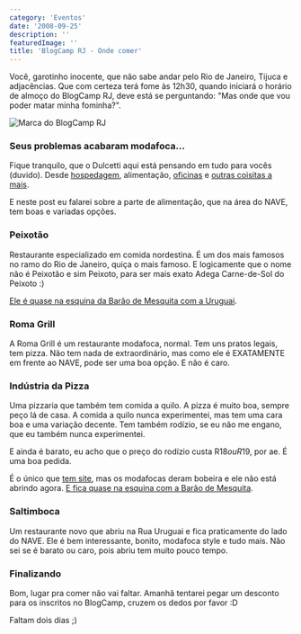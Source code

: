 ```yaml
---
category: 'Eventos'
date: '2008-09-25'
description: ''
featuredImage: ''
title: 'BlogCamp RJ - Onde comer'
---
```


Você, garotinho inocente, que não sabe andar pelo Rio de Janeiro, Tijuca e adjacências. Que com certeza terá fome às 12h30, quando iniciará o horário de almoço do BlogCamp RJ, deve está se perguntando: "Mas onde que vou poder matar minha fominha?".

![Marca do BlogCamp RJ](/assets/images/posts/marca-blogcamp-rj.jpg)

### Seus problemas acabaram modafoca...

Fique tranquilo, que o Dulcetti aqui está pensando em tudo para vocês (duvido). Desde [hospedagem](/blogcamp-rj-onde-ficar), alimentação, [oficinas](/blogcamp-rj-oficinas-e-novidades) e [outras coisitas a mais](/blogcamp-rj-todos-os-detalhes-que-voce-precisa-saber).

E neste post eu falarei sobre a parte de alimentação, que na área do NAVE, tem boas e variadas opções.

### Peixotão

Restaurante especializado em comida nordestina. É um dos mais famosos no ramo do Rio de Janeiro, quiça o mais famoso. E logicamente que o nome não é Peixotão e sim Peixoto, para ser mais exato Adega Carne-de-Sol do Peixoto :)

[Ele é quase na esquina da Barão de Mesquita com a Uruguai](http://maps.google.com/maps?f=q&hl=en&geocode=&q=bar%C3%A3o+de+mesquita+616,+andara%C3%AD+rio+de+janeiro&sll=-22.926233,-43.2462&sspn=0.004051,0.006545&ie=UTF8&ll=-22.926634,-43.244483&spn=0.004051,0.006545&t=h&z=18&iwloc=addr).

### Roma Grill

A Roma Grill é um restaurante modafoca, normal. Tem uns pratos legais, tem pizza. Não tem nada de extraordinário, mas como ele é EXATAMENTE em frente ao NAVE, pode ser uma boa opção. E não é caro.

### Indústria da Pizza

Uma pizzaria que também tem comida a quilo. A pizza é muito boa, sempre peço lá de casa. A comida a quilo nunca experimentei, mas tem uma cara boa e uma variação decente. Tem também rodízio, se eu não me engano, que eu também nunca experimentei.

E ainda é barato, eu acho que o preço do rodízio custa R$18 ou R$19, por ae. É uma boa pedida.

É o único que [tem site](http://www.industriadapizza.com.br/), mas os modafocas deram bobeira e ele não está abrindo agora. [E fica quase na esquina com a Barão de Mesquita](http://maps.google.com/maps?f=q&hl=en&geocode=&q=R+URUGUAI,+159+-+Tijuca,+Rio+de+Janeiro+-+RJ,+20510-060,+Brazil&sll=-22.931403,-43.241782&sspn=0.016205,0.026178&ie=UTF8&t=h&z=17&iwloc=addr).

### Saltimboca

Um restaurante novo que abriu na Rua Uruguai e fica praticamente do lado do NAVE. Ele é bem interessante, bonito, modafoca style e tudo mais. Não sei se é barato ou caro, pois abriu tem muito pouco tempo.

### Finalizando

Bom, lugar pra comer não vai faltar. Amanhã tentarei pegar um desconto para os inscritos no BlogCamp, cruzem os dedos por favor :D

Faltam dois dias ;)

